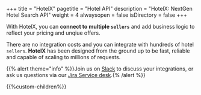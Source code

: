 +++
title = "HotelX"
pagetitle = "Hotel API"
description = "HotelX: NextGen Hotel Search API"
weight = 4
alwaysopen = false
isDirectory = false
+++

With HotelX, you can **connect to multiple `sellers`** and add business logic to reflect your pricing and unqiue offers.

There are no integration costs and you can integrate with hundreds of hotel `sellers`. **HotelX** has been designed from the ground up to be fast, reliable and capable of scaling to millions of requests.

{{% alert theme="info" %}}Join us on [Slack](https://slack.travelgatex.com/) to discuss your integrations, or ask us questions via our [Jira Service desk](https://xmltravelgate.atlassian.net/servicedesk/customer/portal/7).{% /alert %}}

{{%custom-children%}}
